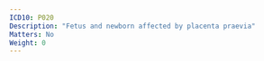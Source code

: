 ```yaml
---
ICD10: P020
Description: "Fetus and newborn affected by placenta praevia"
Matters: No
Weight: 0
---
```

